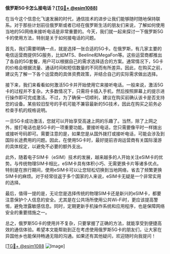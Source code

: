**俄罗斯5G卡怎么接电话？[[TG💪+ @esim1088](https://t.me/s/esim1088)]**

在当今这个信息化飞速发展的时代，通信技术的进步让我们能够随时随地保持联系。对于那些计划前往俄罗斯或者已经在俄罗斯生活的朋友们来说，了解如何使用当地的5G网络来接听电话是非常重要的。今天，我们就一起来探讨一下俄罗斯5G卡的使用方法，特别是关于如何接电话的问题。

首先，我们需要明确一点，就是选择一张合适的5G卡。在俄罗斯，有几家主要的电信运营商提供5G服务，比如MTS、Beeline和MegaFon等。这些运营商都推出了各自的5G套餐，用户可以根据自己的需求选择适合的方案。通常情况下，5G卡的价格会根据流量、通话时间和短信数量的不同而有所差异。因此，在购买之前，建议先了解一下各个运营商的具体资费政策，并结合自己的实际需求做出选择。

接下来，我们来看看如何激活5G卡并开始使用它来接听电话。一般来说，激活5G卡的过程并不复杂。大多数情况下，只需将卡插入手机，然后按照屏幕上的提示进行操作即可完成激活。不过，为了确保一切顺利，建议在购买前确认该卡是否支持您的设备。某些较旧型号的手机可能不兼容最新的5G技术，因此在购买之前务必检查手机的规格说明。

一旦5G卡成功激活，您就可以开始享受高速上网的乐趣了。当然，除了上网之外，接打电话也是5G卡的一项重要功能。要接听电话，您只需要像平时一样拨出或接听号码即可。需要注意的是，如果您是从国外拨打或接听电话，可能会涉及到国际长途费用的问题。因此，在使用5G卡时，最好提前咨询运营商有关国际漫游的具体规定，以避免不必要的额外支出。

此外，随着电子SIM卡（eSIM）技术的发展，越来越多的人开始关注eSIM卡的优势。与传统物理SIM卡相比，eSIM卡具有体积小巧、无需更换卡片等诸多优点。特别是在旅行期间，使用eSIM卡可以让您轻松切换到当地网络，省去了频繁更换SIM卡的麻烦。对于经常往返于多个国家的人来说，eSIM卡无疑是一个非常实用的选择。

最后，值得一提的是，无论您是选择传统的物理SIM卡还是新兴的eSIM卡，都要注意保护个人信息的安全。尤其是在公共场所使用公共Wi-Fi时，更应该提高警惕，避免泄露敏感信息。同时，定期更新手机操作系统和应用程序，也是保障网络安全的重要措施之一。

总之，俄罗斯5G卡的使用并不复杂，只要掌握了正确的方法，就能享受到便捷高效的通信体验。希望本文能帮助到正在考虑使用俄罗斯5G卡的朋友们，让大家在异国他乡也能保持畅通无阻的沟通。如果还有其他疑问，欢迎随时向我提问！

[[TG💪+ @esim1088](https://t.me/s/esim1088) ![Image](https://i.postimg.cc/4NQfJmqS/Snipaste-2025-05-13-00-14-12.png)]